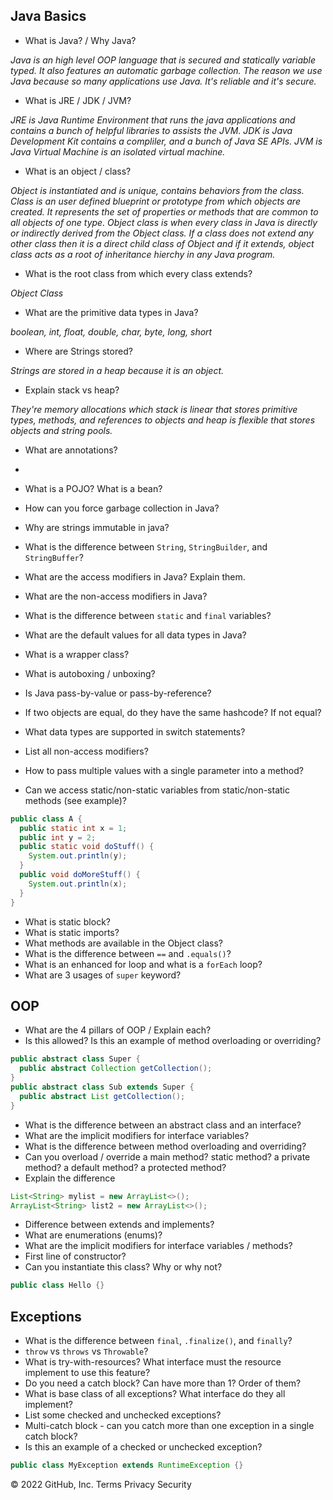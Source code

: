 ## Java Basics
* What is Java? / Why Java?

*Java is an high level OOP language that is secured and statically variable typed. It also features an automatic garbage collection. The reason we use Java because so many applications use Java. It's reliable and it's secure.*

* What is JRE / JDK / JVM?

*JRE is Java Runtime Environment that runs the java applications and contains a bunch of helpful libraries to assists the JVM. JDK is Java Development Kit contains a compliler, and a bunch of Java SE APIs. JVM is Java Virtual Machine is an isolated virtual machine.*

* What is an object / class?

*Object is instantiated and is unique, contains behaviors from the class. Class is an user defined blueprint or prototype from which objects are created. It represents the set of properties or methods that are common to all objects of one type. Object class is when every class in Java is directly or indirectly derived from the Object class. If a class does not extend any other class then it is a direct child class of Object and if it extends, object class acts as a root of inheritance hierchy in any Java program.*

* What is the root class from which every class extends?

*Object Class*

* What are the primitive data types in Java?

*boolean, int, float, double, char, byte, long, short*

* Where are Strings stored?

*Strings are stored in a heap because it is an object.*

* Explain stack vs heap?

*They're memory allocations which stack is linear that stores primitive types, methods, and references to objects and heap is flexible that stores objects and string pools.*

* What are annotations?

*
* What is a POJO? What is a bean?
* How can you force garbage collection in Java?
* Why are strings immutable in java?
* What is the difference between `String`, `StringBuilder`, and `StringBuffer`?
* What are the access modifiers in Java? Explain them.
* What are the non-access modifiers in Java?
* What is the difference between `static` and `final` variables?
* What are the default values for all data types in Java?
* What is a wrapper class?
* What is autoboxing / unboxing?
* Is Java pass-by-value or pass-by-reference?
* If two objects are equal, do they have the same hashcode? If not equal?
* What data types are supported in switch statements?
* List all non-access modifiers?
* How to pass multiple values with a single parameter into a method?
* Can we access static/non-static variables from static/non-static methods (see example)?
```java
public class A {
  public static int x = 1;
  public int y = 2;
  public static void doStuff() {
    System.out.println(y);
  }
  public void doMoreStuff() {
    System.out.println(x);
  }
}
```
* What is static block?
* What is static imports?
* What methods are available in the Object class?
* What is the difference between `==` and `.equals()`?
* What is an enhanced for loop and what is a `forEach` loop?
* What are 3 usages of `super` keyword?
  
## OOP
* What are the 4 pillars of OOP / Explain each?
* Is this allowed? Is this an example of method overloading or overriding?
```java
public abstract class Super {
  public abstract Collection getCollection();
}
public abstract class Sub extends Super {
  public abstract List getCollection();
}
```
* What is the difference between an abstract class and an interface?
* What are the implicit modifiers for interface variables?
* What is the difference between method overloading and overriding?
* Can you overload / override a main method? static method? a private method? a default method? a protected method?
*  Explain the difference
```java
List<String> mylist = new ArrayList<>();
ArrayList<String> list2 = new ArrayList<>();
```
* Difference between extends and implements?
* What are enumerations (enums)?
* What are the implicit modifiers for interface variables / methods?
* First line of constructor?
* Can you instantiate this class? Why or why not?
```java
public class Hello {}
```
## Exceptions
* What is the difference between `final`, `.finalize()`, and `finally`?
* `throw` vs `throws` vs `Throwable`?
* What is try-with-resources? What interface must the resource implement to use this feature?
* Do you need a catch block? Can have more than 1? Order of them?
* What is base class of all exceptions? What interface do they all implement?
* List some checked and unchecked exceptions?
* Multi-catch block - can you catch more than one exception in a single catch block?
* Is this an example of a checked or unchecked exception?
```java
public class MyException extends RuntimeException {}
```
© 2022 GitHub, Inc.
Terms
Privacy
Security
